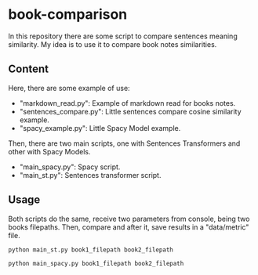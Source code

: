 # book-comparison

In this repository there are some script to compare sentences meaning similarity. My idea is to use it to compare
book notes similarities. 

## Content

Here, there are some example of use:
 - "markdown_read.py": Example of markdown read for books notes.
 - "sentences_compare.py": Little sentences compare cosine similarity example.
 - "spacy_example.py": Little Spacy Model example.

Then, there are two main scripts, one with Sentences Transformers and other with Spacy Models.
 - "main_spacy.py": Spacy script.
 - "main_st.py": Sentences transformer script.

## Usage

Both scripts do the same, receive two parameters from console, being two books filepaths. Then, compare and after
it, save results in a "data/metric" file.

```
python main_st.py book1_filepath book2_filepath

python main_spacy.py book1_filepath book2_filepath
```
